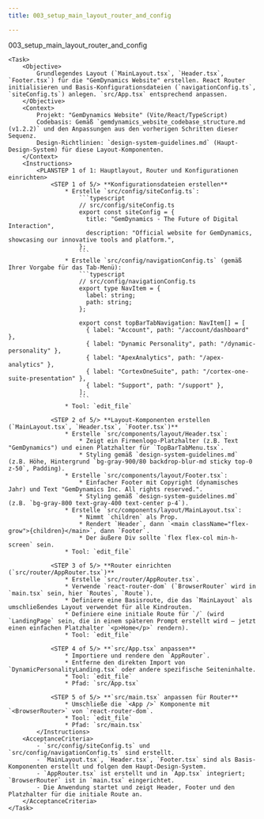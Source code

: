 ```yaml
---
title: 003_setup_main_layout_router_and_config

---
```


003_setup_main_layout_router_and_config

```zllang!
<Task>
    <Objective>
        Grundlegendes Layout (`MainLayout.tsx`, `Header.tsx`, `Footer.tsx`) für die "GemDynamics Website" erstellen. React Router initialisieren und Basis-Konfigurationsdateien (`navigationConfig.ts`, `siteConfig.ts`) anlegen. `src/App.tsx` entsprechend anpassen.
    </Objective>
    <Context>
        Projekt: "GemDynamics Website" (Vite/React/TypeScript)
        Codebasis: Gemäß `gemdynamics_website_codebase_structure.md (v1.2.2)` und den Anpassungen aus den vorherigen Schritten dieser Sequenz.
        Design-Richtlinien: `design-system-guidelines.md` (Haupt-Design-System) für diese Layout-Komponenten.
    </Context>
    <Instructions>
        <PLANSTEP 1 of 1: Hauptlayout, Router und Konfigurationen einrichten>
            <STEP 1 of 5/> **Konfigurationsdateien erstellen**
                * Erstelle `src/config/siteConfig.ts`:
                    ```typescript
                    // src/config/siteConfig.ts
                    export const siteConfig = {
                      title: "GemDynamics - The Future of Digital Interaction",
                      description: "Official website for GemDynamics, showcasing our innovative tools and platform.",
                    };
                    ```
                * Erstelle `src/config/navigationConfig.ts` (gemäß Ihrer Vorgabe für das Tab-Menü):
                    ```typescript
                    // src/config/navigationConfig.ts
                    export type NavItem = {
                      label: string;
                      path: string;
                    };

                    export const topBarTabNavigation: NavItem[] = [
                      { label: "Account", path: "/account/dashboard" },
                      { label: "Dynamic Personality", path: "/dynamic-personality" },
                      { label: "ApexAnalytics", path: "/apex-analytics" },
                      { label: "CortexOneSuite", path: "/cortex-one-suite-presentation" },
                      { label: "Support", path: "/support" },
                    ];
                    ```
                * Tool: `edit_file`

            <STEP 2 of 5/> **Layout-Komponenten erstellen (`MainLayout.tsx`, `Header.tsx`, `Footer.tsx`)**
                * Erstelle `src/components/layout/Header.tsx`:
                    * Zeigt ein Firmenlogo-Platzhalter (z.B. Text "GemDynamics") und einen Platzhalter für `TopBarTabMenu.tsx`.
                    * Styling gemäß `design-system-guidelines.md` (z.B. Höhe, Hintergrund `bg-gray-900/80 backdrop-blur-md sticky top-0 z-50`, Padding).
                * Erstelle `src/components/layout/Footer.tsx`:
                    * Einfacher Footer mit Copyright (dynamisches Jahr) und Text "GemDynamics Inc. All rights reserved.".
                    * Styling gemäß `design-system-guidelines.md` (z.B. `bg-gray-800 text-gray-400 text-center p-4`).
                * Erstelle `src/components/layout/MainLayout.tsx`:
                    * Nimmt `children` als Prop.
                    * Rendert `Header`, dann `<main className="flex-grow">{children}</main>`, dann `Footer`.
                    * Der äußere Div sollte `flex flex-col min-h-screen` sein.
                * Tool: `edit_file`

            <STEP 3 of 5/> **Router einrichten (`src/router/AppRouter.tsx`)**
                * Erstelle `src/router/AppRouter.tsx`.
                * Verwende `react-router-dom` (`BrowserRouter` wird in `main.tsx` sein, hier `Routes`, `Route`).
                * Definiere eine Basisroute, die das `MainLayout` als umschließendes Layout verwendet für alle Kindrouten.
                * Definiere eine initiale Route für `/` (wird `LandingPage` sein, die in einem späteren Prompt erstellt wird – jetzt einen einfachen Platzhalter `<p>Home</p>` rendern).
                * Tool: `edit_file`

            <STEP 4 of 5/> **`src/App.tsx` anpassen**
                * Importiere und rendere den `AppRouter`.
                * Entferne den direkten Import von `DynamicPersonalityLanding.tsx` oder andere spezifische Seiteninhalte.
                * Tool: `edit_file`
                * Pfad: `src/App.tsx`

            <STEP 5 of 5/> **`src/main.tsx` anpassen für Router**
                * Umschließe die `<App />` Komponente mit `<BrowserRouter>` von `react-router-dom`.
                * Tool: `edit_file`
                * Pfad: `src/main.tsx`
        </Instructions>
    <AcceptanceCriteria>
        - `src/config/siteConfig.ts` und `src/config/navigationConfig.ts` sind erstellt.
        - `MainLayout.tsx`, `Header.tsx`, `Footer.tsx` sind als Basis-Komponenten erstellt und folgen dem Haupt-Design-System.
        - `AppRouter.tsx` ist erstellt und in `App.tsx` integriert; `BrowserRouter` ist in `main.tsx` eingerichtet.
        - Die Anwendung startet und zeigt Header, Footer und den Platzhalter für die initiale Route an.
    </AcceptanceCriteria>
</Task>
```